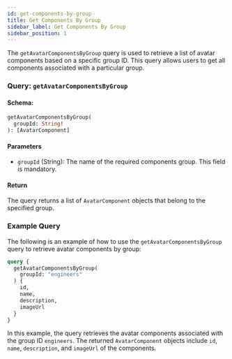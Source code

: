 ```yaml
---
id: get-components-by-group
title: Get Components By Group
sidebar_label: Get Components By Group
sidebar_position: 1
---
```


The `getAvatarComponentsByGroup` query is used to retrieve a list of avatar components based on a specific group ID. This query allows users to get all components associated with a particular group.

### Query: `getAvatarComponentsByGroup`

#### Schema:
```graphql
getAvatarComponentsByGroup(
  groupId: String!
): [AvatarComponent]
```

#### Parameters

- `groupId` (String): The name of the required components group. This field is mandatory.

#### Return

The query returns a list of `AvatarComponent` objects that belong to the specified group.

### Example Query

The following is an example of how to use the `getAvatarComponentsByGroup` query to retrieve avatar components by group:

```graphql
query {
  getAvatarComponentsByGroup(
    groupId: "engineers"
  ) {
    id,
    name,
    description,
    imageUrl
  }
}
```

In this example, the query retrieves the avatar components associated with the group ID `engineers`. The returned `AvatarComponent` objects include `id`, `name`, `description`, and `imageUrl` of the components.